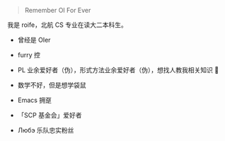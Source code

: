 > Remember OI For Ever

我是 roife，北航 CS 专业在读大二本科生。

- 曾经是 OIer

- furry 控

- PL 业余爱好者（伪），形式方法业余爱好者（伪），想找人教我相关知识 🤣

- 数学不好，但是想学袋鼠

- Emacs 拥趸

- 「SCP 基金会」爱好者

- Любэ 乐队忠实粉丝
